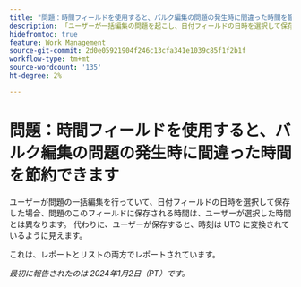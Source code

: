 ```yaml
---
title: "問題：時間フィールドを使用すると、バルク編集の問題の発生時に間違った時間を節約できます"
description: 「ユーザーが一括編集の問題を起こし、日付フィールドの日時を選択して保存した場合、問題のこのフィールドに保存される時間は、ユーザーが選択した時間とは異なります。 その代わり、ユーザーが保存すると、時刻は UTC に変換されるように見えます。
hidefromtoc: true
feature: Work Management
source-git-commit: 2d0e05921904f246c13cfa341e1039c85f1f2b1f
workflow-type: tm+mt
source-wordcount: '135'
ht-degree: 2%

---
```



# 問題：時間フィールドを使用すると、バルク編集の問題の発生時に間違った時間を節約できます

ユーザーが問題の一括編集を行っていて、日付フィールドの日時を選択して保存した場合、問題のこのフィールドに保存される時間は、ユーザーが選択した時間とは異なります。 代わりに、ユーザーが保存すると、時刻は UTC に変換されているように見えます。

これは、レポートとリストの両方でレポートされています。

_最初に報告されたのは 2024年1月2日（PT）です。_
